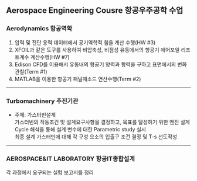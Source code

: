 Aerospace Engineering Cousre
항공우주공학 수업
---
### Aerodynamics 항공역학  
1.  압력 및 전단 응력 데이터에서 공기역학적 힘을 계산 수행(HW #3)    
2.  XFOIL과 같은 도구를 사용하여 비압축성, 비점성 유동에서의 항공기 에어포일 리프트계수 계산수행(HW #7)  
3.  Edison CFD를 이용해서 유동내의 항공기 양력과 항력을 구하고 표면에서의 변화 관찰(Term #1)  
4.  MATLAB을 이용한 항공기 패널매소드 연산수행(Term #2)  
---
### Turbomachinery 추진기관  
* 주제: 가스터빈설계  
가스터빈의 작동조건 및 설계요구사항을 결정하고, 목표를 달성하기 위한 엔진 설계  
Cycle 해석을 통해 설계 변수에 대한 Parametric study 실시  
최종 설계 가스터빈에 대해 각 구성 요소의 입출구 조건 결정 및 T-s 선도작성  
---
### AEROSPACE&IT LABORATORY 항공IT종합설계
각 과정에서 요구되는 실험 보고서를 정리

